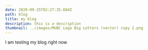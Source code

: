 ```yaml
---
date: 2020-09-25T02:27:35.684Z
path: blog
title: my blog
description: this is a description
thumbnail: ../images/MUBC Logo Big Letters (vector) copy 2.png
---
```

I am testing my blog right now